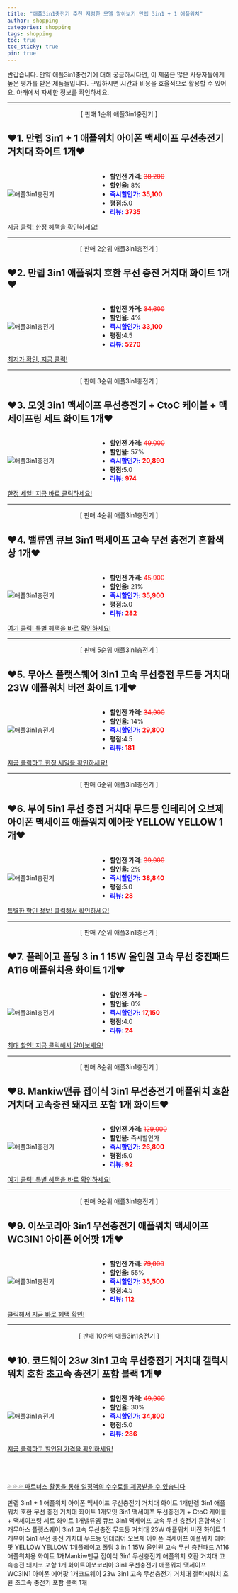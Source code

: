 ```yaml
---
title: "애플3in1충전기 추천 저렴한 모델 알아보기 만렙 3in1 + 1 애플워치"
author: shopping
categories: shopping
tags: shopping
toc: true
toc_sticky: true
pin: true
---
```

반갑습니다. 만약 애플3in1충전기에 대해 궁금하시다면,  이 제품은 많은 사용자들에게 높은 평가를 받은 제품들입니다. 구입하시면 시간과 비용을 효율적으로 활용할 수 있어요. 아래에서 자세한 정보를 확인하세요.

---
<p class="toplist" style="margin: 0 auto; display: block; width: fit-content;">[ 판매 1순위 애플3in1충전기 ]</p>

<h2><strong>❤️1. 만렙 3in1 + 1 애플워치 아이폰 맥세이프 무선충전기 거치대 화이트 1개❤️</strong></h2>

<div style="display: flex; align-items: center;">
    <div style="flex: 0.4;">
        <img src="https://thumbnail6.coupangcdn.com/thumbnails/remote/230x230ex/image/retail/images/8938190393664499-920e67b1-a340-4304-8e04-4ee14a306167.jpg" alt="애플3in1충전기" style="max-width: 100%;">
    </div>
    <div style="flex: 0.6; margin-left: 10px;">
        <ul>
            <li><strong>할인전 가격:</strong> <del style="color: red;">38,200</del></li>
            <li><strong>할인율:</strong> 8%</li>
            <li><span style='color:blue'><strong>즉시할인가:</strong></span> <span style='color:red'><strong>35,100</strong></span></li>
            <li><strong>평점:</strong>5.0</li>
            <li><span style='color:blue'><strong>리뷰:</strong></span> <span style='color:red'><strong>3735</strong></span></li>
        </ul>
    </div>
</div>
<div class="center">
    <a href="https://William4Davisa.github.io?lptag=AF9450613&subid=githubio&pageKey=6344460841&traceid=V0-153&itemId=13324212236&vendorItemId=82251298845" class="myButton">
        지금 클릭! 한정 혜택을 확인하세요!
    </a>
</div>


---
<p class="toplist" style="margin: 0 auto; display: block; width: fit-content;">[ 판매 2순위 애플3in1충전기 ]</p>

<h2><strong>❤️2. 만렙 3in1 애플워치 호환 무선 충전 거치대 화이트 1개❤️</strong></h2>

<div style="display: flex; align-items: center;">
    <div style="flex: 0.4;">
        <img src="https://thumbnail7.coupangcdn.com/thumbnails/remote/230x230ex/image/retail/images/7897372471010896-a81a2cea-fa70-4528-bebe-4aa24c2e7b2c.png" alt="애플3in1충전기" style="max-width: 100%;">
    </div>
    <div style="flex: 0.6; margin-left: 10px;">
        <ul>
            <li><strong>할인전 가격:</strong> <del style="color: red;">34,600</del></li>
            <li><strong>할인율:</strong> 4%</li>
            <li><span style='color:blue'><strong>즉시할인가:</strong></span> <span style='color:red'><strong>33,100</strong></span></li>
            <li><strong>평점:</strong>4.5</li>
            <li><span style='color:blue'><strong>리뷰:</strong></span> <span style='color:red'><strong>5270</strong></span></li>
        </ul>
    </div>
</div>
<div class="center">
    <a href="https://William4Davisa.github.io?lptag=AF9450613&subid=githubio&pageKey=7691831814&traceid=V0-153&itemId=20571195950&vendorItemId=74684268229" class="myButton">
        최저가 확인, 지금 클릭!
    </a>
</div>


---
<p class="toplist" style="margin: 0 auto; display: block; width: fit-content;">[ 판매 3순위 애플3in1충전기 ]</p>

<h2><strong>❤️3. 모잇 3in1 맥세이프 무선충전기 + CtoC 케이블 + 맥세이프링 세트 화이트 1개❤️</strong></h2>

<div style="display: flex; align-items: center;">
    <div style="flex: 0.4;">
        <img src="https://thumbnail8.coupangcdn.com/thumbnails/remote/230x230ex/image/retail/images/2024/01/31/10/0/b8b882b3-649a-49dd-8d86-73f3a2531d24.jpg" alt="애플3in1충전기" style="max-width: 100%;">
    </div>
    <div style="flex: 0.6; margin-left: 10px;">
        <ul>
            <li><strong>할인전 가격:</strong> <del style="color: red;">49,000</del></li>
            <li><strong>할인율:</strong> 57%</li>
            <li><span style='color:blue'><strong>즉시할인가:</strong></span> <span style='color:red'><strong>20,890</strong></span></li>
            <li><strong>평점:</strong>5.0</li>
            <li><span style='color:blue'><strong>리뷰:</strong></span> <span style='color:red'><strong>974</strong></span></li>
        </ul>
    </div>
</div>
<div class="center">
    <a href="https://William4Davisa.github.io?lptag=AF9450613&subid=githubio&pageKey=7170885855&traceid=V0-153&itemId=18065499548&vendorItemId=88538115882" class="myButton">
        한정 세일! 지금 바로 클릭하세요!
    </a>
</div>


---
<p class="toplist" style="margin: 0 auto; display: block; width: fit-content;">[ 판매 4순위 애플3in1충전기 ]</p>

<h2><strong>❤️4. 밸류엠 큐브 3in1 맥세이프 고속 무선 충전기 혼합색상 1개❤️</strong></h2>

<div style="display: flex; align-items: center;">
    <div style="flex: 0.4;">
        <img src="https://thumbnail10.coupangcdn.com/thumbnails/remote/230x230ex/image/retail/images/2024/01/29/17/1/4d106bab-1287-4e86-8f6e-6a7c394b9aeb.jpg" alt="애플3in1충전기" style="max-width: 100%;">
    </div>
    <div style="flex: 0.6; margin-left: 10px;">
        <ul>
            <li><strong>할인전 가격:</strong> <del style="color: red;">45,900</del></li>
            <li><strong>할인율:</strong> 21%</li>
            <li><span style='color:blue'><strong>즉시할인가:</strong></span> <span style='color:red'><strong>35,900</strong></span></li>
            <li><strong>평점:</strong>5.0</li>
            <li><span style='color:blue'><strong>리뷰:</strong></span> <span style='color:red'><strong>282</strong></span></li>
        </ul>
    </div>
</div>
<div class="center">
    <a href="https://William4Davisa.github.io?lptag=AF9450613&subid=githubio&pageKey=7863862766&traceid=V0-153&itemId=21465878104&vendorItemId=88520275897" class="myButton">
        여기 클릭! 특별 혜택을 바로 확인하세요!
    </a>
</div>


---
<p class="toplist" style="margin: 0 auto; display: block; width: fit-content;">[ 판매 5순위 애플3in1충전기 ]</p>

<h2><strong>❤️5. 무아스 플랫스퀘어 3in1 고속 무선충전 무드등 거치대 23W 애플워치 버전 화이트 1개❤️</strong></h2>

<div style="display: flex; align-items: center;">
    <div style="flex: 0.4;">
        <img src="https://thumbnail6.coupangcdn.com/thumbnails/remote/230x230ex/image/retail/images/2023/11/10/15/5/d68e88cc-6a41-4299-8a4f-13b1e7da032b.jpg" alt="애플3in1충전기" style="max-width: 100%;">
    </div>
    <div style="flex: 0.6; margin-left: 10px;">
        <ul>
            <li><strong>할인전 가격:</strong> <del style="color: red;">34,900</del></li>
            <li><strong>할인율:</strong> 14%</li>
            <li><span style='color:blue'><strong>즉시할인가:</strong></span> <span style='color:red'><strong>29,800</strong></span></li>
            <li><strong>평점:</strong>4.5</li>
            <li><span style='color:blue'><strong>리뷰:</strong></span> <span style='color:red'><strong>181</strong></span></li>
        </ul>
    </div>
</div>
<div class="center">
    <a href="https://William4Davisa.github.io?lptag=AF9450613&subid=githubio&pageKey=7709383343&traceid=V0-153&itemId=20661669400&vendorItemId=87734378513" class="myButton">
        지금 클릭하고 한정 세일을 확인하세요!
    </a>
</div>


---
<p class="toplist" style="margin: 0 auto; display: block; width: fit-content;">[ 판매 6순위 애플3in1충전기 ]</p>

<h2><strong>❤️6. 부이 5in1 무선 충전 거치대 무드등 인테리어 오브제 아이폰 맥세이프 애플워치 에어팟 YELLOW YELLOW 1개❤️</strong></h2>

<div style="display: flex; align-items: center;">
    <div style="flex: 0.4;">
        <img src="https://thumbnail10.coupangcdn.com/thumbnails/remote/230x230ex/image/vendor_inventory/283a/b839711d29cdcc7d0ca1d51931805d04b1055795cb47995b94a779ec0302.jpg" alt="애플3in1충전기" style="max-width: 100%;">
    </div>
    <div style="flex: 0.6; margin-left: 10px;">
        <ul>
            <li><strong>할인전 가격:</strong> <del style="color: red;">39,900</del></li>
            <li><strong>할인율:</strong> 2%</li>
            <li><span style='color:blue'><strong>즉시할인가:</strong></span> <span style='color:red'><strong>38,840</strong></span></li>
            <li><strong>평점:</strong>5.0</li>
            <li><span style='color:blue'><strong>리뷰:</strong></span> <span style='color:red'><strong>28</strong></span></li>
        </ul>
    </div>
</div>
<div class="center">
    <a href="https://William4Davisa.github.io?lptag=AF9450613&subid=githubio&pageKey=7692977159&traceid=V0-153&itemId=20577120505&vendorItemId=88047254239" class="myButton">
        특별한 할인 정보! 클릭해서 확인하세요!
    </a>
</div>


---
<p class="toplist" style="margin: 0 auto; display: block; width: fit-content;">[ 판매 7순위 애플3in1충전기 ]</p>

<h2><strong>❤️7. 플레이고 폴딩 3 in 1 15W 올인원 고속 무선 충전패드 A116 애플워치용 화이트 1개❤️</strong></h2>

<div style="display: flex; align-items: center;">
    <div style="flex: 0.4;">
        <img src="https://thumbnail9.coupangcdn.com/thumbnails/remote/230x230ex/image/retail/images/2023/12/14/16/5/fcb57952-ff9e-453a-a2f0-e04b6a7950c0.jpg" alt="애플3in1충전기" style="max-width: 100%;">
    </div>
    <div style="flex: 0.6; margin-left: 10px;">
        <ul>
            <li><strong>할인전 가격:</strong> <del style="color: red;">-</del></li>
            <li><strong>할인율:</strong> 0%</li>
            <li><span style='color:blue'><strong>즉시할인가:</strong></span> <span style='color:red'><strong>17,150</strong></span></li>
            <li><strong>평점:</strong>4.0</li>
            <li><span style='color:blue'><strong>리뷰:</strong></span> <span style='color:red'><strong>24</strong></span></li>
        </ul>
    </div>
</div>
<div class="center">
    <a href="https://William4Davisa.github.io?lptag=AF9450613&subid=githubio&pageKey=7776837842&traceid=V0-153&itemId=21009572101&vendorItemId=88073212544" class="myButton">
        최대 할인! 지금 클릭해서 알아보세요!
    </a>
</div>


---
<p class="toplist" style="margin: 0 auto; display: block; width: fit-content;">[ 판매 8순위 애플3in1충전기 ]</p>

<h2><strong>❤️8. Mankiw맨큐 접이식 3in1 무선충전기 애플워치 호환 거치대 고속충전 돼지코 포함 1개 화이트❤️</strong></h2>

<div style="display: flex; align-items: center;">
    <div style="flex: 0.4;">
        <img src="https://thumbnail7.coupangcdn.com/thumbnails/remote/230x230ex/image/vendor_inventory/0f41/debabdef971b2baec35b357ee42384e4a1a36e90903f5b4d92f191beb08e.jpg" alt="애플3in1충전기" style="max-width: 100%;">
    </div>
    <div style="flex: 0.6; margin-left: 10px;">
        <ul>
            <li><strong>할인전 가격:</strong> <del style="color: red;">129,000</del></li>
            <li><strong>할인율:</strong> 즉시할인가</li>
            <li><span style='color:blue'><strong>즉시할인가:</strong></span> <span style='color:red'><strong>26,800</strong></span></li>
            <li><strong>평점:</strong>5.0</li>
            <li><span style='color:blue'><strong>리뷰:</strong></span> <span style='color:red'><strong>92</strong></span></li>
        </ul>
    </div>
</div>
<div class="center">
    <a href="https://William4Davisa.github.io?lptag=AF9450613&subid=githubio&pageKey=7752592531&traceid=V0-153&itemId=20886352404&vendorItemId=87953504219" class="myButton">
        여기 클릭! 특별 혜택을 바로 확인하세요!
    </a>
</div>


---
<p class="toplist" style="margin: 0 auto; display: block; width: fit-content;">[ 판매 9순위 애플3in1충전기 ]</p>

<h2><strong>❤️9. 이쏘코리아 3in1 무선충전기 애플워치 맥세이프 WC3IN1 아이폰 에어팟 1개❤️</strong></h2>

<div style="display: flex; align-items: center;">
    <div style="flex: 0.4;">
        <img src="https://thumbnail10.coupangcdn.com/thumbnails/remote/230x230ex/image/vendor_inventory/9592/84c446aa7d5f6df492eca0e16c892eaeafecaf05e6f79dd934295daaa525.jpg" alt="애플3in1충전기" style="max-width: 100%;">
    </div>
    <div style="flex: 0.6; margin-left: 10px;">
        <ul>
            <li><strong>할인전 가격:</strong> <del style="color: red;">79,000</del></li>
            <li><strong>할인율:</strong> 55%</li>
            <li><span style='color:blue'><strong>즉시할인가:</strong></span> <span style='color:red'><strong>35,500</strong></span></li>
            <li><strong>평점:</strong>4.5</li>
            <li><span style='color:blue'><strong>리뷰:</strong></span> <span style='color:red'><strong>112</strong></span></li>
        </ul>
    </div>
</div>
<div class="center">
    <a href="https://William4Davisa.github.io?lptag=AF9450613&subid=githubio&pageKey=7017569682&traceid=V0-153&itemId=17269021542&vendorItemId=84440198958" class="myButton">
        클릭해서 지금 바로 혜택 확인!
    </a>
</div>


---
<p class="toplist" style="margin: 0 auto; display: block; width: fit-content;">[ 판매 10순위 애플3in1충전기 ]</p>

<h2><strong>❤️10. 코드웨이 23w 3in1 고속 무선충전기 거치대 갤럭시워치 호환 초고속 충전기 포함 블랙 1개❤️</strong></h2>

<div style="display: flex; align-items: center;">
    <div style="flex: 0.4;">
        <img src="https://thumbnail6.coupangcdn.com/thumbnails/remote/230x230ex/image/vendor_inventory/b2b1/678eaa469c693c05e6c6ba1db0b73bde5671b5de2a393ec689842dd200a2.jpg" alt="애플3in1충전기" style="max-width: 100%;">
    </div>
    <div style="flex: 0.6; margin-left: 10px;">
        <ul>
            <li><strong>할인전 가격:</strong> <del style="color: red;">49,900</del></li>
            <li><strong>할인율:</strong> 30%</li>
            <li><span style='color:blue'><strong>즉시할인가:</strong></span> <span style='color:red'><strong>34,800</strong></span></li>
            <li><strong>평점:</strong>5.0</li>
            <li><span style='color:blue'><strong>리뷰:</strong></span> <span style='color:red'><strong>286</strong></span></li>
        </ul>
    </div>
</div>
<div class="center">
    <a href="https://William4Davisa.github.io?lptag=AF9450613&subid=githubio&pageKey=8248062628&traceid=V0-153&itemId=23741833075&vendorItemId=90570951134" class="myButton">
        지금 클릭하고 할인된 가격을 확인하세요!
    </a>
</div>

<br><br><br>[💦 💦 💦 파트너스 활동을 통해 일정액의 수수료를 제공받을 수 있습니다](https://link.coupang.com/a/bcpT2c)<br><br>만렙 3in1 + 1 애플워치 아이폰 맥세이프 무선충전기 거치대 화이트 1개만렙 3in1 애플워치 호환 무선 충전 거치대 화이트 1개모잇 3in1 맥세이프 무선충전기 + CtoC 케이블 + 맥세이프링 세트 화이트 1개밸류엠 큐브 3in1 맥세이프 고속 무선 충전기 혼합색상 1개무아스 플랫스퀘어 3in1 고속 무선충전 무드등 거치대 23W 애플워치 버전 화이트 1개부이 5in1 무선 충전 거치대 무드등 인테리어 오브제 아이폰 맥세이프 애플워치 에어팟 YELLOW YELLOW 1개플레이고 폴딩 3 in 1 15W 올인원 고속 무선 충전패드 A116 애플워치용 화이트 1개Mankiw맨큐 접이식 3in1 무선충전기 애플워치 호환 거치대 고속충전 돼지코 포함 1개 화이트이쏘코리아 3in1 무선충전기 애플워치 맥세이프 WC3IN1 아이폰 에어팟 1개코드웨이 23w 3in1 고속 무선충전기 거치대 갤럭시워치 호환 초고속 충전기 포함 블랙 1개